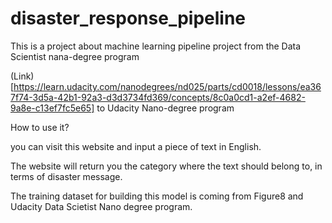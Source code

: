 # disaster_response_pipeline
This is a project about machine learning pipeline project from the Data Scientist nana-degree program

(Link)[https://learn.udacity.com/nanodegrees/nd025/parts/cd0018/lessons/ea367f74-3d5a-42b1-92a3-d3d3734fd369/concepts/8c0a0cd1-a2ef-4682-9a8e-c13ef7fc5e65] to Udacity Nano-degree program

How to use it?

you can visit this website and input a piece of text in English.

The website will return you the category where the text should belong to, in terms of disaster message.

The training dataset for building this model is coming from Figure8 and Udacity Data Scietist Nano degree program.
